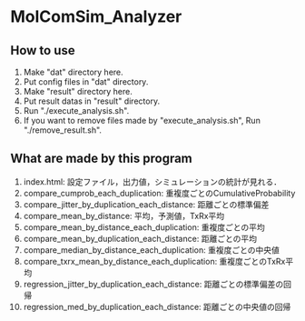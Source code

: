 # MolComSim_Analyzer
## How to use
1. Make "dat" directory here.
2. Put config files in "dat" directory.
3. Make "result" directory here.
4. Put result datas in "result" directory.
5. Run "./execute_analysis.sh".
6. If you want to remove files made by "execute_analysis.sh", Run "./remove_result.sh".

## What are made by this program
1. index.html: 設定ファイル，出力値，シミュレーションの統計が見れる．
2. compare_cumprob_each_duplication: 重複度ごとのCumulativeProbability
3. compare_jitter_by_duplication_each_distance: 距離ごとの標準偏差
4. compare_mean_by_distance: 平均，予測値，TxRx平均
5. compare_mean_by_distance_each_duplication: 重複度ごとの平均
6. compare_mean_by_duplication_each_distance: 距離ごとの平均
7. compare_median_by_distance_each_duplication: 重複度ごとの中央値
8. compare_txrx_mean_by_distance_each_duplication: 重複度ごとのTxRx平均
9. regression_jitter_by_duplication_each_distance: 距離ごとの標準偏差の回帰
10. regression_med_by_duplication_each_distance: 距離ごとの中央値の回帰
